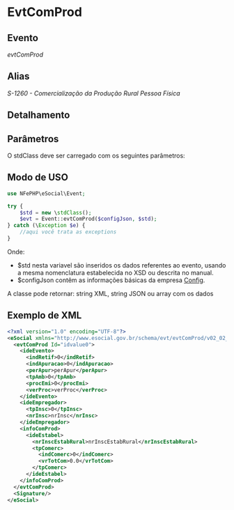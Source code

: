 # EvtComProd

## Evento
 *evtComProd*

## Alias
 *S-1260 - Comercialização da Produção Rural Pessoa Física*


## Detalhamento



## Parâmetros
O stdClass deve ser carregado com os seguintes parâmetros:



## Modo de USO

```php
use NFePHP\eSocial\Event;

try {
    $std = new \stdClass();
    $evt = Event::evtComProd($configJson, $std);
} catch (\Exception $e) {
    //aqui você trata as exceptions
}
```

Onde:
- $std nesta variavel são inseridos os dados referentes ao evento, usando a mesma nomenclatura estabelecida no XSD ou descrita no manual.
- $configJson contêm as informações básicas da empresa [Config](Config.md).

A classe pode retornar: string XML, string JSON ou array com os dados


## Exemplo de XML

```xml
<?xml version="1.0" encoding="UTF-8"?>
<eSocial xmlns="http://www.esocial.gov.br/schema/evt/evtComProd/v02_02_01" xmlns:xsi="http://www.w3.org/2001/XMLSchema-instance" xsi:schemaLocation="http://www.esocial.gov.br/schema/evt/evtComProd/v02_02_01 ../schemes/evtComProd.xsd ">
  <evtComProd Id="idvalue0">
    <ideEvento>
      <indRetif>0</indRetif>
      <indApuracao>0</indApuracao>
      <perApur>perApur</perApur>
      <tpAmb>0</tpAmb>
      <procEmi>0</procEmi>
      <verProc>verProc</verProc>
    </ideEvento>
    <ideEmpregador>
      <tpInsc>0</tpInsc>
      <nrInsc>nrInsc</nrInsc>
    </ideEmpregador>
    <infoComProd>
      <ideEstabel>
        <nrInscEstabRural>nrInscEstabRural</nrInscEstabRural>
        <tpComerc>
          <indComerc>0</indComerc>
          <vrTotCom>0.0</vrTotCom>
        </tpComerc>
      </ideEstabel>
    </infoComProd>
  </evtComProd>
  <Signature/>
</eSocial>

```
